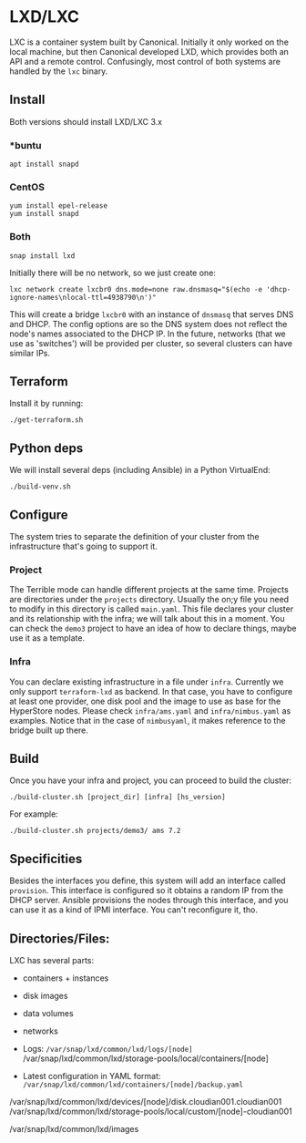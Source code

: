 # LXD/LXC

LXC is a container system built by Canonical. Initially it only worked on the local machine, but then
Canonical developed LXD, which provides both an API and a remote control. Confusingly, most control of
both systems are handled by the `lxc` binary.

## Install

Both versions should install LXD/LXC 3.x

### *buntu

    apt install snapd

### CentOS

    yum install epel-release
    yum install snapd

### Both

    snap install lxd

Initially there will be no network, so we just create one:

    lxc network create lxcbr0 dns.mode=none raw.dnsmasq="$(echo -e 'dhcp-ignore-names\nlocal-ttl=4938790\n')"

This will create a bridge `lxcbr0` with an instance of `dnsmasq` that serves DNS and DHCP. The config
options are so the DNS system does not reflect the node's names associated to the DHCP IP. In the future,
networks (that we use as 'switches') will be provided per cluster, so several clusters can have similar
IPs.


## Terraform

Install it by running:

    ./get-terraform.sh


## Python deps

We will install several deps (including Ansible) in a Python VirtualEnd:

    ./build-venv.sh


## Configure

The system tries to separate the definition of your cluster from the infrastructure that's going to
support it.

### Project

The Terrible mode can handle different projects at the same time. Projects are directories under the
`projects` directory. Usually the on;y file you need to modify in this directory is called `main.yaml`.
This file declares your cluster and its relationship with the infra; we will talk about this in a
moment. You can check the `demo3` project to have an idea of how to declare things, maybe use it as a
template.

### Infra

You can declare existing infrastructure in a file under `infra`. Currently we only support
`terraform-lxd` as backend. In that case, you have to configure at least one provider, one disk pool
and the image to use as base for the HyperStore nodes. Please check `infra/ams.yaml` and
`infra/nimbus.yaml` as examples. Notice that in the case of `nimbusyaml`, it makes reference to the
bridge built up there.


## Build

Once you have your infra and project, you can proceed to build the cluster:

    ./build-cluster.sh [project_dir] [infra] [hs_version]

For example:

    ./build-cluster.sh projects/demo3/ ams 7.2


## Specificities

Besides the interfaces you define, this system will add an interface called `provision`. This interface
is configured so it obtains a random IP from the DHCP server. Ansible provisions the nodes through this
interface, and you can use it as a kind of IPMI interface. You can't reconfigure it, tho.


## Directories/Files:

LXC has several parts:

* containers + instances
* disk images
* data volumes
* networks

* Logs: `/var/snap/lxd/common/lxd/logs/[node]`
/var/snap/lxd/common/lxd/storage-pools/local/containers/[node]

* Latest configuration in YAML format: `/var/snap/lxd/common/lxd/containers/[node]/backup.yaml`

/var/snap/lxd/common/lxd/devices/[node]/disk.cloudian001.cloudian001
/var/snap/lxd/common/lxd/storage-pools/local/custom/[node]-cloudian001

/var/snap/lxd/common/lxd/images
